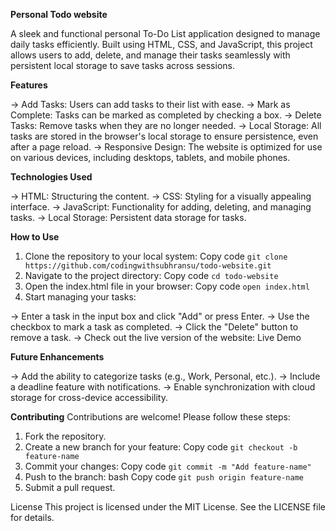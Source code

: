 **Personal Todo website**

A sleek and functional personal To-Do List application designed to manage daily tasks efficiently. Built using HTML, CSS, and JavaScript, this project allows users to add, delete, and manage their tasks seamlessly with persistent local storage to save tasks across sessions.


**Features**

-> Add Tasks: Users can add tasks to their list with ease.
-> Mark as Complete: Tasks can be marked as completed by checking a box.
-> Delete Tasks: Remove tasks when they are no longer needed.
-> Local Storage: All tasks are stored in the browser's local storage to ensure persistence, even after a page reload.
-> Responsive Design: The website is optimized for use on various devices, including desktops, tablets, and mobile phones.


**Technologies Used**

-> HTML: Structuring the content.
-> CSS: Styling for a visually appealing interface.
-> JavaScript: Functionality for adding, deleting, and managing tasks.
-> Local Storage: Persistent data storage for tasks.


**How to Use**

1. Clone the repository to your local system:
Copy code
```git clone https://github.com/codingwithsubhransu/todo-website.git```
2. Navigate to the project directory:
Copy code
```cd todo-website```
3. Open the index.html file in your browser:
Copy code
```open index.html```
4. Start managing your tasks:

-> Enter a task in the input box and click "Add" or press Enter.
-> Use the checkbox to mark a task as completed.
-> Click the "Delete" button to remove a task.
-> Check out the live version of the website: Live Demo


**Future Enhancements**

-> Add the ability to categorize tasks (e.g., Work, Personal, etc.).
-> Include a deadline feature with notifications.
-> Enable synchronization with cloud storage for cross-device accessibility.


**Contributing**
Contributions are welcome! Please follow these steps:

1. Fork the repository.
2. Create a new branch for your feature:
Copy code
```git checkout -b feature-name```
3. Commit your changes:
Copy code
```git commit -m "Add feature-name"```
4. Push to the branch:
bash
Copy code
```git push origin feature-name```
5. Submit a pull request.


License
This project is licensed under the MIT License. See the LICENSE file for details.
